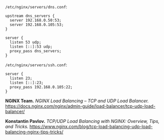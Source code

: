 `/etc/nginx/servers/dns.conf`:

```text
upstream dns_servers {
  server 192.168.0.50:53;
  server 192.168.0.105:53;
}

server {
  listen 53 udp;
  listen [::]:53 udp;
  proxy_pass dns_servers;
}
```

`/etc/nginx/servers/ssh.conf`:

```text
server {
  listen 23;
  listen [::]:23;
  proxy_pass 192.168.0.105:22;
}
```

**NGINX Team.** *NGINX Load Balancing – TCP and UDP Load Balancer.* https://docs.nginx.com/nginx/admin-guide/load-balancer/tcp-udp-load-balancer/

**Konstantin Pavlov.** *TCP/UDP Load Balancing with NGINX: Overview, Tips, and Tricks.* https://www.nginx.com/blog/tcp-load-balancing-udp-load-balancing-nginx-tips-tricks/
